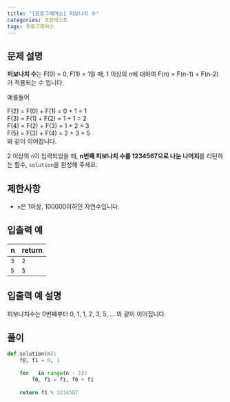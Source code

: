 ```yaml
---
title: "[프로그래머스] 피보나치 수"
categories: 코딩테스트
tags: 프로그래머스
---
```


## 문제 설명

**피보나치 수**는 F(0) = 0, F(1) = 1일 때, 1 이상의 n에 대하여 F(n) = F(n-1) + F(n-2) 가 적용되는 수 입니다.  

예를들어  

F(2) = F(0) + F(1) = 0 + 1 = 1  
F(3) = F(1) + F(2) = 1 + 1 = 2  
F(4) = F(2) + F(3) = 1 + 2 = 3  
F(5) = F(3) + F(4) = 2 + 3 = 5  
와 같이 이어집니다.  

2 이상의 `n`이 입력되었을 때, **n번째 피보나치 수를 1234567으로 나눈 나머지**를 리턴하는 함수, `solution`을 완성해 주세요.  

## 제한사항

- `n`은 1이상, 100000이하인 자연수입니다.

## 입출력 예

|n|return|
|-|------|
|`3`|`2`|
|`5`|`5`|

## 입출력 예 설명

피보나치수는 0번째부터 0, 1, 1, 2, 3, 5, ... 와 같이 이어집니다.

## 풀이

```python
def solution(n):
    f0, f1 = 0, 1
    
    for _ in range(n - 1):
        f0, f1 = f1, f0 + f1
        
    return f1 % 1234567
```
